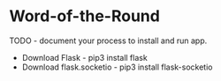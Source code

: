 # Word-of-the-Round

TODO - document your process to install and run app.

- Download Flask - pip3 install flask
- Download flask.socketio - pip3 install flask-socketio
